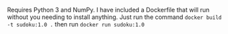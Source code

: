 Requires Python 3 and NumPy. I have included a Dockerfile that will run without you needing to install anything.
Just run the command ```docker build -t sudoku:1.0 .``` then run ```docker run sudoku:1.0```
